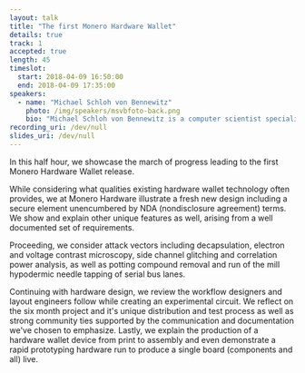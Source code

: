 ```yaml
---
layout: talk
title: "The first Monero Hardware Wallet"
details: true
track: 1
accepted: true
length: 45
timeslot:
  start: 2018-04-09 16:50:00
  end: 2018-04-09 17:35:00
speakers: 
  - name: "Michael Schloh von Bennewitz"
    photo: /img/speakers/msvbfoto-back.png
    bio: "Michael Schloh von Bennewitz is a computer scientist specializing in embedded systems and network engineering. He actively contributes to the Opensource development community and teaches security analysis workshops. Speaking at technical events every year, Michael has presented for Black Hat, Nokia, Ubuntu, ARIN, Droidcon, AstriCon, the Mobile World Congress, Dockercon, and the CCC. He currently develops hardware with the Monero Project."
recording_uri: /dev/null
slides_uri: /dev/null
---
```


In this half hour, we showcase the march of progress leading to the first Monero Hardware Wallet release.

While considering what qualities existing hardware wallet technology often provides, we at Monero Hardware illustrate a fresh new design including a secure element unencumbered by NDA (nondisclosure agreement) terms. We show and explain other unique features as well, arising from a well documented set of requirements.
 
Proceeding, we consider attack vectors including decapsulation, electron and voltage contrast microscopy, side channel glitching and correlation power analysis, as well as potting compound removal and run of the mill hypodermic needle tapping of serial bus lanes.

Continuing with hardware design, we review the workflow designers and layout engineers follow while creating an experimental circuit. We reflect on the six month project and it's unique distribution and test process as well as strong community ties supported by the communication and documentation we've chosen to emphasize. Lastly, we explain the production of a hardware wallet device from print to assembly and even demonstrate a rapid prototyping hardware run to produce a single board (components and all) live.
